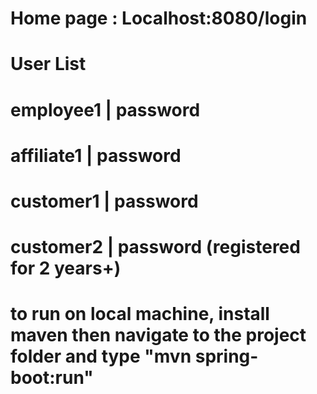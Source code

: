 # Home page : Localhost:8080/login
# User List
# employee1 	| password
# affiliate1	| password
# customer1	| password
# customer2	| password		(registered for 2 years+)

# to run on local machine, install maven then navigate to the project folder and type "mvn spring-boot:run"
